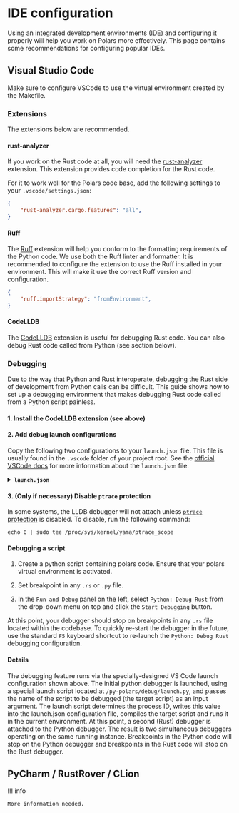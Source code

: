 # IDE configuration

Using an integrated development environments (IDE) and configuring it properly will help you work on Polars more effectively.
This page contains some recommendations for configuring popular IDEs.

## Visual Studio Code

Make sure to configure VSCode to use the virtual environment created by the Makefile.

### Extensions

The extensions below are recommended.

#### rust-analyzer

If you work on the Rust code at all, you will need the [rust-analyzer](https://marketplace.visualstudio.com/items?itemName=rust-lang.rust-analyzer) extension. This extension provides code completion for the Rust code.

For it to work well for the Polars code base, add the following settings to your `.vscode/settings.json`:

```json
{
    "rust-analyzer.cargo.features": "all",
}
```

#### Ruff

The [Ruff](https://marketplace.visualstudio.com/items?itemName=charliermarsh.ruff) extension will help you conform to the formatting requirements of the Python code.
We use both the Ruff linter and formatter.
It is recommended to configure the extension to use the Ruff installed in your environment.
This will make it use the correct Ruff version and configuration.

```json
{
    "ruff.importStrategy": "fromEnvironment",
}
```

#### CodeLLDB

The [CodeLLDB](https://marketplace.visualstudio.com/items?itemName=vadimcn.vscode-lldb) extension is useful for debugging Rust code.
You can also debug Rust code called from Python (see section below).

### Debugging

Due to the way that Python and Rust interoperate, debugging the Rust side of development from Python calls can be difficult.
This guide shows how to set up a debugging environment that makes debugging Rust code called from a Python script painless.

#### 1. Install the CodeLLDB extension (see above)

#### 2. Add debug launch configurations

Copy the following two configurations to your `launch.json` file.
This file is usually found in the `.vscode` folder of your project root.
See the [official VSCode docs](https://code.visualstudio.com/docs/editor/debugging#_launch-configurations) for more information about the `launch.json` file.

<details><summary><code><b>launch.json</b></code></summary>

```json
{
    "configurations": [
        {
            "name": "Debug Rust/Python",
            "type": "python",
            "request": "launch",
            "program": "${workspaceFolder}/py-polars/debug/launch.py",
            "args": [
                "${file}"
            ],
            "console": "internalConsole",
            "justMyCode": true,
            "serverReadyAction": {
                "pattern": "pID = ([0-9]+)",
                "action": "startDebugging",
                "name": "Rust LLDB"
            }
        },
        {
            "name": "Rust LLDB",
            "pid": "0",
            "type": "lldb",
            "request": "attach",
            "program": "${workspaceFolder}/py-polars/.venv/bin/python",
            "stopOnEntry": false,
            "sourceLanguages": [
                "rust"
            ],
            "presentation": {
                "hidden": true
            }
        }
    ]
}
```

</details>

#### 3. (Only if necessary) Disable `ptrace` protection

In some systems, the LLDB debugger will not attach unless [`ptrace` protection](https://linux-audit.com/protect-ptrace-processes-kernel-yama-ptrace_scope)
is disabled. To disable, run the following command:

```shell
echo 0 | sudo tee /proc/sys/kernel/yama/ptrace_scope
```

#### Debugging a script

1. Create a python script containing polars code. Ensure that your polars virtual environment is activated.

2. Set breakpoint in any `.rs` or `.py` file.

3. In the `Run and Debug` panel on the left, select `Python: Debug Rust` from the drop-down menu on top and click
   the `Start Debugging` button.

At this point, your debugger should stop on breakpoints in any `.rs` file located within the codebase. To quickly
re-start the debugger in the future, use the standard `F5` keyboard shortcut to re-launch the `Python: Debug Rust`
debugging configuration.

#### Details

The debugging feature runs via the specially-designed VS Code launch configuration shown above. The initial python debugger
is launched, using a special launch script located at `/py-polars/debug/launch.py`, and passes the name of the script to be
debugged (the target script) as an input argument. The launch script determines the process ID, writes this value into
the launch.json configuration file, compiles the target script and runs it in the current environment. At this point, a
second (Rust) debugger is attached to the Python debugger. The result is two simultaneous debuggers operating on the same
running instance. Breakpoints in the Python code will stop on the Python debugger and breakpoints in the Rust code will stop
on the Rust debugger.

## PyCharm / RustRover / CLion

!!! info

    More information needed.

